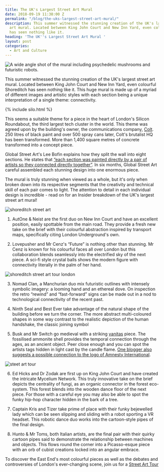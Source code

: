 ```yaml
---
title: The UK's Largest Street Art Mural
date: 2018-09-19 11:38:00 Z
permalink: "/blog/the-uks-largest-street-art-mural/"
description: This summer witnessed the stunning creation of the UK's largest street
  art mural. Located between King John Court and New Inn Yard, even colourful Shoreditch
  has seen nothing like it.
heading: 'The UK''s Largest Street Art Mural '
layout: post
categories:
  - Art and Culture
---
```


![A wide angle shot of the mural including  psychedelic mushrooms and futuristic robots.](/uploads/Title%20image,%20may%20need%20to%20retouch-ed7f9c.jpg)

This summer witnessed the stunning creation of the UK's largest street art mural. Located between King John Court and New Inn Yard, even colourful Shoreditch has seen nothing like it. This huge mural is made up of a myriad of different images and artistic styles with each section being a unique interpretation of a single theme: connectivity.  

{% include silo.html %}

This seems a suitable theme for a piece in the heart of London's Silicon Roundabout, the third largest tech cluster in the world. This theme was agreed upon by the building's owner, the communications company, [Colt](https://www.colt.net/). 250 litres of black paint and over 500 spray cans later, Colt's brutalist HQ has been transformed. More than 1,400 square metres of concrete transformed into a concept piece.  

Global Street Art's Lee Bofin explains how they split the wall into eight sections. He states that [“each section was painted directly by a pair of artists so they connected directly together”](https://www.bbc.co.uk/news/av/uk-45054525/1400-square-metres-of-artwork-on-concrete). In six months, Global Street Art careful assembled each stunning design into one enormous piece.


The mural is truly stunning when viewed as a whole, but it's only when broken down into its respective segments that the creativity and technical skill of each pair comes to light. The attention to detail in each individual design is incredible - read on for an Insider breakdown of the UK's largest street art mural!  

![shoreditch street art](/uploads/After%20number%201.jpg)

1) AutOne & Neist are the first duo on New Inn Court and have an excellent position, easily spottable from the main road. They provide a fresh new take on the brief with their colourful abstraction inspired by transport maps, specifically citing London Underground's own.

2) Lovepusher and Mr Cenz's “Future” is nothing other than stunning. Mr Cenz is known for his colourful faces all over London but this collaboration blends seamlessly into the electrified sky of the next piece. A sci-fi style crystal balls shows the modern figure with connectivity literally in the palm of her hand.

![shoreditch street art tour london](/uploads/After%20number%203.jpg)

3) Nomad Clan, a Manchurian duo mix futuristic outlines with intensely symbolic imagery: a looming hand and an ethereal dove. On inspection the retro “rewind” and “fast-forward” signs can be made out in a nod to technological connectivity of the recent past.

4) Ninth Seal and Best Ever take advantage of the natural shape of the building before we turn the corner. The more abstract multi-coloured shapes in some way contrast to the realistic depiction of the human handshake, the classic joining symbol

5) Busk and Mr Switch go medieval with a striking [vanitas](https://www.tate.org.uk/art/art-terms/v/vanitas) piece. The fossilised ammonite shell provides the temporal connection through the ages, as an ancient object. Peer close enough and you can spot the artists tags hidden in light cast by the candle flame. [One blogger also suggests a possible connection to the logo of Amnesty International](http://graffoto1.blogspot.com/).  

![steet art tour](/uploads/Mycellium%20network.jpg)

6) Ed Hicks and Dr Zodak are first up on King John Court and have created the intricate Mycelium Network. This truly innovative take on the brief depicts the centrality of fungi, as an organic connector in the forest eco-system. This forest blends into the wooden dance floor of the next piece. For those with a careful eye you may also be able to spot the funky hip-hop character hidden in the bark of a tree.

7) Captain Kris and Tizer take prime of place with their funky bejewelled lady which can be seen slipping and sliding with a robot sporting a VR headset. This robotic dance duo works into the cartoon-style pipes of the final design.  

8) Hunto & Mr Toms, both Italian artists, are the final pair with their quirky cartoon pipes said to demonstrate the relationship between machines and objects. This flows round the corner into a Picasso-esque piece with an orb of cubist creations locked into an angular embrace.





To discover the East End's most colourful pieces as well as the debates and controversies of London's ever-changing scene, join us for a [Street Art Tour](https://www.insiderlondon.com/london/educational-tours/street-art-tour-london/)  
